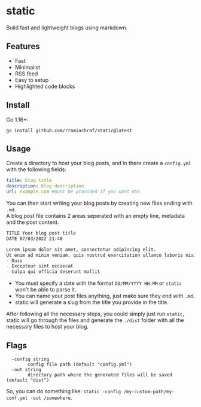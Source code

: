 # static
Build fast and lightweight blogs using markdown. 

## Features
- Fast
- Minimalist
- RSS feed
- Easy to setup
- Highlighted code blocks

## Install
Go 1.16+:
```
go install github.com/rramiachraf/static@latest
```

## Usage
Create a directory to host your blog posts, and in there create a `config.yml` with the following fields:

```yaml
title: blog title
description: blog description
url: example.com #must be provided if you want RSS
```

You can then start writing your blog posts by creating new files ending with `.md`.  
A blog post file contains 2 areas seperated with an empty line, metadata and the post content.

```md
TITLE Your blog post title
DATE 07/03/2022 21:40

Lorem ipsum dolor sit amet, consectetur adipiscing elit. 
Ut enim ad minim veniam, quis nostrud exercitation ullamco laboris nisi ut aliquip ex:
- Duis
- Excepteur sint occaecat
- Culpa qui officia deserunt mollit
```

* You must specify a date with the format `DD/MM/YYYY HH:MM` or `static` won't be able to parse it.
* You can name your post files anything, just make sure they end with `.md`.
* static will generate a slug from the title you provide in the title.

After following all the necessary steps, you could simply just run `static`, static will go through the files and generate the `./dist` folder with all the necessary files to host your blog.

## Flags
```
  -config string
    	config file path (default "config.yml")
  -out string
    	directory path where the generated files will be saved (default "dist")
```
So, you can do something like: `static -config /my-custom-path/my-conf.yml -out /somewhere`.
